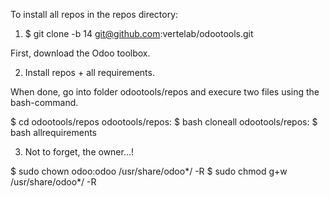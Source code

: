 

To install all repos in the repos directory:


1) $ git clone -b 14 git@github.com:vertelab/odootools.git

First, download the Odoo toolbox.

2) Install repos + all requirements.

When done, go into folder odootools/repos and execure two files using the bash-command.

$ cd odootools/repos
odootools/repos: $ bash cloneall
odootools/repos: $ bash allrequirements

3) Not to forget, the owner...!

$ sudo chown odoo:odoo /usr/share/odoo*/ -R
$ sudo chmod g+w /usr/share/odoo*/ -R

